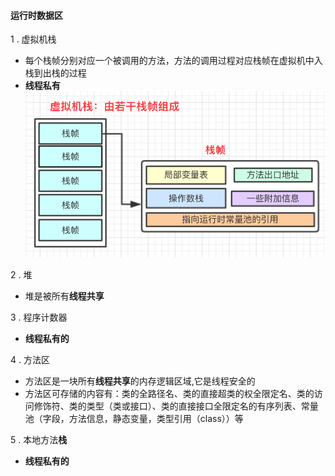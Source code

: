 #### 运行时数据区

1 . 虚拟机栈
  * 每个栈帧分别对应一个被调用的方法，方法的调用过程对应栈帧在虚拟机中入栈到出栈的过程
  * **线程私有**
  ![stack_frame](stack_frame)

2 . 堆
  * 堆是被所有**线程共享**
  


3 . 程序计数器
  * **线程私有的**


4 . 方法区
  * 方法区是一块所有**线程共享**的内存逻辑区域,它是线程安全的
  * 方法区可存储的内容有：类的全路径名、类的直接超类的权全限定名、类的访问修饰符、类的类型（类或接口）、类的直接接口全限定名的有序列表、常量池（字段，方法信息，静态变量，类型引用（class））等

5 . 本地方法**栈**
  * **线程私有的**

